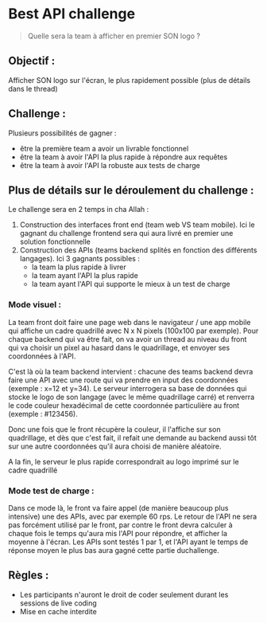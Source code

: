 # Best API challenge

> Quelle sera la team à afficher en premier SON logo ? 


## Objectif :

Afficher SON logo sur l'écran, le plus rapidement possible 
(plus de détails dans le thread) 

## Challenge :

Plusieurs possibilités de gagner :
- être la première team a avoir un livrable fonctionnel
- être la team à avoir l'API la plus rapide à répondre aux requêtes 
- être la team à avoir l'API la robuste aux tests de charge


## Plus de détails sur le déroulement du challenge :

Le challenge sera en 2 temps in cha Allah : 
1. Construction des interfaces front end (team web VS team mobile). Ici le gagnant du challenge frontend sera qui aura livré en premier une solution fonctionnelle 
2. Construction des APIs (teams backend splités en fonction des différents langages). Ici 3 gagnants possibles : 
   - la team la plus rapide à livrer
   - la team ayant l'API la plus rapide 
   - la team ayant l'API qui supporte le mieux à un test de charge 

### Mode visuel :

La team front doit faire une page web dans le navigateur / une app mobile qui affiche un cadre quadrillé avec N x N pixels (100x100 par exemple). 
Pour chaque backend qui va être fait, on va avoir un thread au niveau du front qui va choisir un pixel au hasard dans le quadrillage, et envoyer ses coordonnées à l'API.

C'est là où la team backend intervient : chacune des teams backend devra faire une API avec une route qui va prendre en input des coordonnées (exemple : x=12 et y=34). Le serveur interrogera sa base de données qui stocke le logo de son langage (avec le même quadrillage carré) et renverra le code couleur hexadécimal de cette coordonnée particulière au front (exemple : #123456). 

Donc une fois que le front récupère la couleur, il l'affiche sur son quadrillage, et dès que c'est fait, il refait une demande au backend aussi tôt sur une autre coordonnées qu'il aura choisi de manière aléatoire.

A la fin, le serveur le plus rapide correspondrait au logo imprimé sur le cadre quadrillé

### Mode test de charge :

Dans ce mode là, le front va faire appel (de manière beaucoup plus intensive) une des APIs, avec par exemple 60 rps.
Le retour de l'API ne sera pas forcément utilisé par le front, par contre le front devra calculer à chaque fois le temps qu'aura mis l'API pour répondre, et afficher la moyenne à l'écran.
Les APIs sont testés 1 par 1, et l'API ayant le temps de réponse moyen le plus bas aura gagné cette partie duchallenge.

## Règles :

 - Les participants n'auront le droit de coder seulement durant les sessions de live coding 
 - Mise en cache interdite
